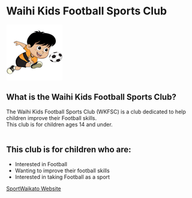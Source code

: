 # Waihi Kids Football Sports Club
![soccer](soccerkid.jpg "soccerid")
## What is the Waihi Kids Football Sports Club?

The Waihi Kids Football Sports Club (WKFSC) is a club dedicated to help children improve their Football skills.
<br>This club is for children ages 14 and under.
<br>
<br>
## This club is for children who are:
* Interested in Football
* Wanting to improve their football skills
* Interested in taking Football as a sport

[SportWaikato Website](https://www.sportwaikato.org.nz/directory/waihi-afc-football-club.aspx)

